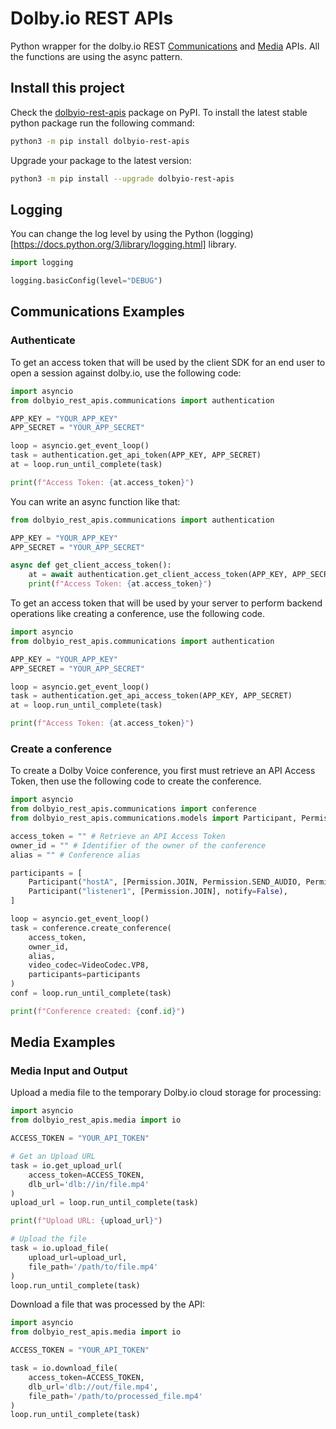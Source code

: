 # Dolby.io REST APIs

Python wrapper for the dolby.io REST [Communications](https://docs.dolby.io/communications-apis/reference/authentication-api) and [Media](https://docs.dolby.io/media-processing/reference/media-enhance-overview) APIs. All the functions are using the async pattern.

## Install this project

Check the [dolbyio-rest-apis](https://pypi.org/project/dolbyio-rest-apis/) package on PyPI. To install the latest stable python package run the following command: 

```bash
python3 -m pip install dolbyio-rest-apis
```

Upgrade your package to the latest version:

```bash
python3 -m pip install --upgrade dolbyio-rest-apis
```

## Logging

You can change the log level by using the Python (logging)[https://docs.python.org/3/library/logging.html] library.

```python
import logging

logging.basicConfig(level="DEBUG")
```

## Communications Examples

### Authenticate

To get an access token that will be used by the client SDK for an end user to open a session against dolby.io, use the following code:

```python
import asyncio
from dolbyio_rest_apis.communications import authentication

APP_KEY = "YOUR_APP_KEY"
APP_SECRET = "YOUR_APP_SECRET"

loop = asyncio.get_event_loop()
task = authentication.get_api_token(APP_KEY, APP_SECRET)
at = loop.run_until_complete(task)

print(f"Access Token: {at.access_token}")
```

You can write an async function like that:

```python
from dolbyio_rest_apis.communications import authentication

APP_KEY = "YOUR_APP_KEY"
APP_SECRET = "YOUR_APP_SECRET"

async def get_client_access_token():
    at = await authentication.get_client_access_token(APP_KEY, APP_SECRET)
    print(f"Access Token: {at.access_token}")

```

To get an access token that will be used by your server to perform backend operations like creating a conference, use the following code.

```python
import asyncio
from dolbyio_rest_apis.communications import authentication

APP_KEY = "YOUR_APP_KEY"
APP_SECRET = "YOUR_APP_SECRET"

loop = asyncio.get_event_loop()
task = authentication.get_api_access_token(APP_KEY, APP_SECRET)
at = loop.run_until_complete(task)

print(f"Access Token: {at.access_token}")
```

### Create a conference

To create a Dolby Voice conference, you first must retrieve an API Access Token, then use the following code to create the conference.

```python
import asyncio
from dolbyio_rest_apis.communications import conference
from dolbyio_rest_apis.communications.models import Participant, Permission, VideoCodec

access_token = "" # Retrieve an API Access Token
owner_id = "" # Identifier of the owner of the conference
alias = "" # Conference alias

participants = [
    Participant("hostA", [Permission.JOIN, Permission.SEND_AUDIO, Permission.SEND_VIDEO], notify=True),
    Participant("listener1", [Permission.JOIN], notify=False),
]

loop = asyncio.get_event_loop()
task = conference.create_conference(
    access_token,
    owner_id,
    alias,
    video_codec=VideoCodec.VP8,
    participants=participants
)
conf = loop.run_until_complete(task)

print(f"Conference created: {conf.id}")
```

## Media Examples

### Media Input and Output

Upload a media file to the temporary Dolby.io cloud storage for processing:

```python
import asyncio
from dolbyio_rest_apis.media import io

ACCESS_TOKEN = "YOUR_API_TOKEN"

# Get an Upload URL
task = io.get_upload_url(
    access_token=ACCESS_TOKEN,
    dlb_url='dlb://in/file.mp4'
)
upload_url = loop.run_until_complete(task)

print(f"Upload URL: {upload_url}")

# Upload the file
task = io.upload_file(
    upload_url=upload_url,
    file_path='/path/to/file.mp4'
)
loop.run_until_complete(task)
```

Download a file that was processed by the API:

```python
import asyncio
from dolbyio_rest_apis.media import io

ACCESS_TOKEN = "YOUR_API_TOKEN"

task = io.download_file(
    access_token=ACCESS_TOKEN,
    dlb_url='dlb://out/file.mp4',
    file_path='/path/to/processed_file.mp4'
)
loop.run_until_complete(task)
```
